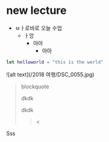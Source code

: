 # new lecture



- ㅂㅏ로바로 오늘 수업
  - ㅏ앙
    - 아아
      - 아아

```swift
let helloworld = "this is the world"	
```

![alt text](/2018 여행/DSC_0055.jpg)





> blockquote
>
> dkdk
>
> dkdk
>
> >
> >
> ><
> >
> >>
> >>
> >>

Sss